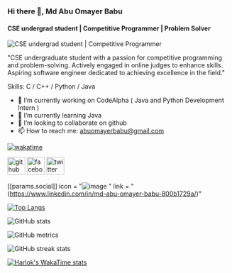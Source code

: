### Hi there 👋, Md Abu Omayer Babu
#### CSE undergrad student | Competitive Programmer | Problem Solver
![CSE undergrad student | Competitive Programmer](https://media.licdn.com/dms/image/D5616AQFQZUZZE48Muw/profile-displaybackgroundimage-shrink_350_1400/0/1711906921577?e=1717632000&v=beta&t=SPd0E5x8xeMBHZnzEkAfqAQykWVbICxoo9aJG7BOmzs)

"CSE undergraduate student with a passion for competitive programming and problem-solving. Actively engaged in online judges to enhance skills. Aspiring software engineer dedicated to achieving excellence in the field."

Skills: C / C++ / Python / Java

- 🔭 I’m currently working on CodeAlpha ( Java and Python Development Intern ) 
- 🌱 I’m currently learning Java 
- 👯 I’m looking to collaborate on github 
- 📫 How to reach me: abuomayerbabu@gmail.com 

[![wakatime](https://wakatime.com/badge/user/018d7961-d20a-49ba-ac4c-1941d9d1143a.svg)](https://wakatime.com/@018d7961-d20a-49ba-ac4c-1941d9d1143a)

[<img src='https://cdn.jsdelivr.net/npm/simple-icons@3.0.1/icons/github.svg' alt='github' height='40'>](https://github.com/Md-Abu-Omayer-Babu)  [<img src='https://cdn.jsdelivr.net/npm/simple-icons@3.0.1/icons/facebook.svg' alt='facebook' height='40'>](https://www.facebook.com/100035728171374)  [<img src='https://cdn.jsdelivr.net/npm/simple-icons@3.0.1/icons/twitter.svg' alt='twitter' height='40'>](https://twitter.com/@Omayer_Babu)  

 [[params.social]]
    icon = "![image](https://github.com/Md-Abu-Omayer-Babu/Md-Abu-Omayer-Babu/assets/165560324/61f28bc9-500f-42e3-8354-6bd81caf6718)
"
    link = "(https://www.linkedin.com/in/md-abu-omayer-babu-800b1729a/)"

[![Top Langs](https://github-readme-stats.vercel.app/api/top-langs/?username=Md-Abu-Omayer-Babu)](https://github.com/Md-Abu-Omayer-Babu/github-readme-stats)

![GitHub stats](https://github-readme-stats.vercel.app/api?username=Md-Abu-Omayer-Babu&show_icons=true)  

![GitHub metrics](https://metrics.lecoq.io/Md-Abu-Omayer-Babu)  

![GitHub streak stats](https://streak-stats.demolab.com/?user=Md-Abu-Omayer-Babu)  

[![Harlok's WakaTime stats](https://github-readme-stats.vercel.app/api/wakatime?username=@Omayer)](https://github.com/anuraghazra/github-readme-stats)
